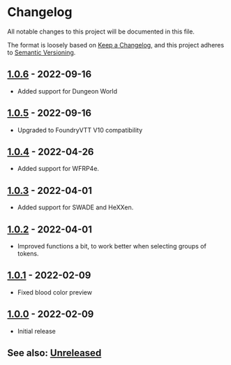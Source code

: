 # Changelog
All notable changes to this project will be documented in this file.

The format is loosely based on [Keep a Changelog](https://keepachangelog.com/en/1.0.0/),
and this project adheres to [Semantic Versioning](https://semver.org/spec/v2.0.0.html).

##  [1.0.6] - 2022-09-16
- Added support for Dungeon World

##  [1.0.5] - 2022-09-16
- Upgraded to FoundryVTT V10 compatibility

##  [1.0.4] - 2022-04-26
- Added support for WFRP4e.

##  [1.0.3] - 2022-04-01
- Added support for SWADE and HeXXen.

##  [1.0.2] - 2022-04-01
- Improved functions a bit, to work better when selecting groups of tokens.

##  [1.0.1] - 2022-02-09
- Fixed blood color preview

##  [1.0.0] - 2022-02-09
- Initial release

## See also: [Unreleased]

[1.0.0]: https://github.com/shemetz/tokenmagic-automatic-wounds/compare/0.2.0...1.0.0
[1.0.1]: https://github.com/shemetz/tokenmagic-automatic-wounds/compare/1.0.0...1.0.1
[1.0.2]: https://github.com/shemetz/tokenmagic-automatic-wounds/compare/1.0.1...1.0.2
[1.0.3]: https://github.com/shemetz/tokenmagic-automatic-wounds/compare/1.0.2...1.0.3
[1.0.4]: https://github.com/shemetz/tokenmagic-automatic-wounds/compare/1.0.3...1.0.4
[1.0.5]: https://github.com/shemetz/tokenmagic-automatic-wounds/compare/1.0.4...1.0.5
[1.0.6]: https://github.com/shemetz/tokenmagic-automatic-wounds/compare/1.0.5...1.0.6
[Unreleased]: https://github.com/shemetz/tokenmagic-automatic-wounds/compare/1.0.6...HEAD
